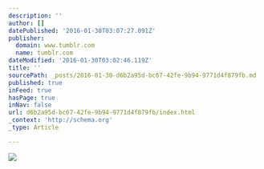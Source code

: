 ```yaml
---
description: ''
author: []
datePublished: '2016-01-30T03:07:27.091Z'
publisher:
  domain: www.tumblr.com
  name: tumblr.com
dateModified: '2016-01-30T03:02:46.119Z'
title: ''
sourcePath: _posts/2016-01-30-d6b2a95d-bc67-42fe-9b94-9771d4f879fb.md
published: true
inFeed: true
hasPage: true
inNav: false
url: d6b2a95d-bc67-42fe-9b94-9771d4f879fb/index.html
_context: 'http://schema.org'
_type: Article

---
```

![](https://45.media.tumblr.com/735eeb12b1ba2b6ccc284dff0fd92ea1/tumblr_nqumn4ephf1tq4of6o1_400.gif)
